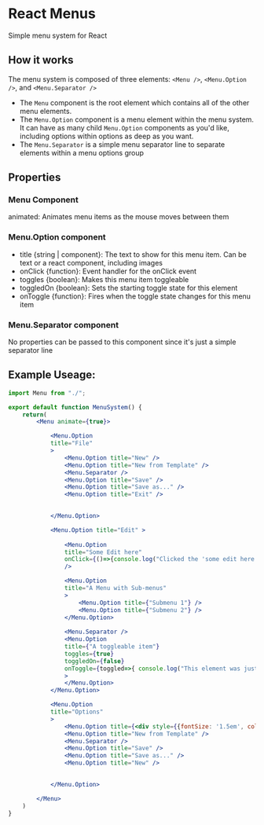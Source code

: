 # React Menus

Simple menu system for React

## How it works

The menu system is composed of three elements:
`<Menu />`, `<Menu.Option />`, and `<Menu.Separator />`

- The `Menu` component is the root element which contains all of the other menu elements.
- The `Menu.Option` component is a menu element within the menu system.  It can have as many child `Menu.Option` components as you'd like, including options within options as deep as you want.
- The `Menu.Separator` is a simple menu separator line to separate elements within a menu options group

## Properties

### Menu Component

animated:  Animates menu items as the mouse moves between them

### Menu.Option component

- title {string | component}:  The text to show for this menu item.  Can be text or a react component, including images
- onClick {function}:  Event handler for the onClick event
- toggles {boolean}: Makes this menu item toggleable
- toggledOn {boolean}: Sets the starting toggle state for this element
- onToggle {function}: Fires when the toggle state changes for this menu item

### Menu.Separator component

No properties can be passed to this component since it's just a simple separator line

## Example Useage:

```jsx
import Menu from "./";

export default function MenuSystem() {
    return(
        <Menu animate={true}>

            <Menu.Option
            title="File"
            >
                <Menu.Option title="New" />
                <Menu.Option title="New from Template" />
                <Menu.Separator />
                <Menu.Option title="Save" />
                <Menu.Option title="Save as..." />
                <Menu.Option title="Exit" />
                

            </Menu.Option>

            <Menu.Option title="Edit" >
                
                <Menu.Option
                title="Some Edit here"
                onClick={()=>{console.log("Clicked the 'some edit here' menu element or something.")}}
                />

                <Menu.Option
                title="A Menu with Sub-menus"
                >
                    <Menu.Option title={"Submenu 1"} />
                    <Menu.Option title={"Submenu 2"} />
                </Menu.Option>
                
                <Menu.Separator />
                <Menu.Option
                title={"A toggleable item"}
                toggles={true}
                toggledOn={false}
                onToggle={toggled=>{ console.log("This element was just toggled!  Its status is: ", toggled); } }
                >
                </Menu.Option>
            </Menu.Option>

            <Menu.Option
            title="Options"
            >
                <Menu.Option title={<div style={{fontSize: '1.5em', color: 'yellow'}}>A formatted text item</div>} />
                <Menu.Option title="New from Template" />
                <Menu.Separator />
                <Menu.Option title="Save" />
                <Menu.Option title="Save as..." />
                <Menu.Option title="New" />
                

            </Menu.Option>

        </Menu>
    )
}
```
